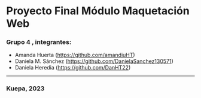 # Proyecto Final Módulo Maquetación Web

### Grupo 4 , integrantes:

- Amanda Huerta (https://github.com/amandiuHT)
- Daniela M. Sánchez (https://github.com/DanielaSanchez130571)
- Daniela Heredia (https://github.com/DanHT22)

___
### Kuepa, 2023
